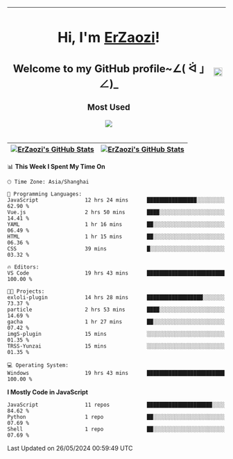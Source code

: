 |<h1>Hi, I'm <a href="https://github.com/erzaozi">ErZaozi</a>! </h1><h2>Welcome to my GitHub profile~∠( ᐛ 」∠)_</h2><p><h3>Most Used</h3><img src="https://skillicons.dev/icons?i=github,vscode,visualstudio,ubuntu,postman,pycharm,webstorm,git,docker"></p>|<img decoding="async" align=center src="https://cdn.jsdelivr.net/gh/erzaozi/erzaozi/image.gif" width="100%">|
| ----- | ----- |

| <a href="https://github.com/erzaozi"><img align="center" src="https://github-readme-stats.vercel.app/api/top-langs/?username=erzaozi&title_color=44cef6&text_color=4b5cc4&icon_color=2bbc8a&bg_color=white&langs_count=4&hide_border=true" alt="ErZaozi's GitHub Stats" /></a> | <a href="https://github.com/erzaozi"><img align="center" src="https://github-readme-stats.vercel.app/api?username=erzaozi&show_icons=true&line_height=27&count_private=true&title_color=44cef6&text_color=4b5cc4&icon_color=2bbc8a&bg_color=white&hide_border=true" alt="ErZaozi's GitHub Stats" /></a> |
| ----- | ----- |
<!--START_SECTION:waka-->
📊 **This Week I Spent My Time On** 

```text
🕑︎ Time Zone: Asia/Shanghai

💬 Programming Languages: 
JavaScript               12 hrs 24 mins      ████████████████░░░░░░░░░   62.90 % 
Vue.js                   2 hrs 50 mins       ████░░░░░░░░░░░░░░░░░░░░░   14.41 % 
YAML                     1 hr 16 mins        ██░░░░░░░░░░░░░░░░░░░░░░░   06.49 % 
HTML                     1 hr 15 mins        ██░░░░░░░░░░░░░░░░░░░░░░░   06.36 % 
CSS                      39 mins             █░░░░░░░░░░░░░░░░░░░░░░░░   03.32 % 

🔥 Editors: 
VS Code                  19 hrs 43 mins      █████████████████████████   100.00 % 

🐱‍💻 Projects: 
exloli-plugin            14 hrs 28 mins      ██████████████████░░░░░░░   73.37 % 
particle                 2 hrs 53 mins       ████░░░░░░░░░░░░░░░░░░░░░   14.69 % 
gacha                    1 hr 27 mins        ██░░░░░░░░░░░░░░░░░░░░░░░   07.42 % 
imgS-plugin              15 mins             ░░░░░░░░░░░░░░░░░░░░░░░░░   01.35 % 
TRSS-Yunzai              15 mins             ░░░░░░░░░░░░░░░░░░░░░░░░░   01.35 % 

💻 Operating System: 
Windows                  19 hrs 43 mins      █████████████████████████   100.00 % 
```

**I Mostly Code in JavaScript** 

```text
JavaScript               11 repos            █████████████████████░░░░   84.62 % 
Python                   1 repo              ██░░░░░░░░░░░░░░░░░░░░░░░   07.69 % 
Shell                    1 repo              ██░░░░░░░░░░░░░░░░░░░░░░░   07.69 % 
```




 Last Updated on 26/05/2024 00:59:49 UTC
<!--END_SECTION:waka-->
